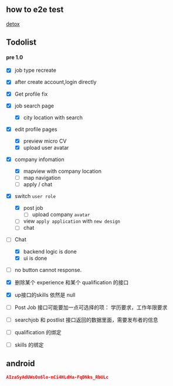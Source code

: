 ## how to e2e test
[detox](https://github.com/wix/detox/blob/master/docs/Introduction.GettingStarted.md)

## Todolist

#### pre 1.0

- [x] job type recreate
- [x] after create account,login directly
- [x] Get profile fix
- [x] job search page
  - [x] city location with search
- [x] edit profile pages
  - [x] preview micro CV
  - [x] upload user avatar
- [x] company infomation
  - [x] mapview with company location
  - [ ] map navigation
  - [ ] apply / chat
- [x] switch `user role`
  - [x] post job
    - [ ] upload company `avatar`
  - [ ] view `apply application` with `new design`
  - [ ] chat
- [ ] Chat
  - [x] backend logic is done
  - [x] ui is done
- [ ] no button cannot response.

- [x] 删除某个 experience 和某个 qualification 的接口
- [x] up接口的skills 依然是 null
- [ ] Post Job 接口可能要加一点可选择的项： 学历要求，工作年限要求
- [ ] searchjob 和 postlist 接口返回的数据里面，需要发布者的信息
- [ ] qualification 的绑定
- [ ] skills 的绑定

## android

```json
AIzaSyAdUWsOx6lo-mCi4HLdHa-FqDNks_RbULc
```
